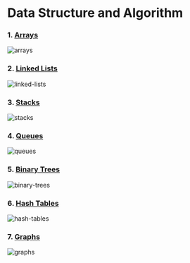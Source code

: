 # Data Structure and Algorithm

### 1. [Arrays][arrays]
![arrays](./Images/arrays.png)

### 2. [Linked Lists][linked-lists]
![linked-lists](./Images/linked-lists.png)

### 3. [Stacks][stacks]
![stacks](./Images/stacks.png)

### 4. [Queues][queues]
![queues](./Images/queues.png)

### 5. [Binary Trees][binary-trees]
![binary-trees](./Images/binary-trees.png)

### 6. [Hash Tables][hash-tables]
![hash-tables](./Images/hash-tables.png)

### 7. [Graphs][graphs]
![graphs](./Images/graphs.png)


[arrays]: Arrays/
[linked-lists]: LinkedLists/
[stacks]: StacksQueues/Stacks/
[queues]: StacksQueues/Queues/
[binary-trees]: BinaryTrees/
[hash-tables]: HashTable/
[graphs]: Graphs/

